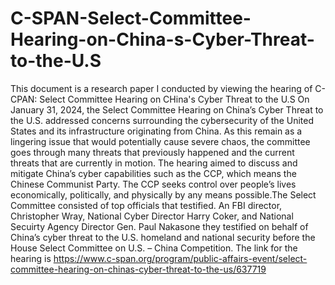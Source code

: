 # C-SPAN-Select-Committee-Hearing-on-China-s-Cyber-Threat-to-the-U.S
This document is a research paper I conducted by viewing the hearing of C-CPAN: Select Committee Hearing on CHina's Cyber Threat to the U.S
On January 31, 2024, the Select Committee Hearing on China’s Cyber Threat to the U.S. addressed concerns surrounding the cybersecurity of the United States and its infrastructure originating from China. As this remain as a lingering issue that would potentially cause severe chaos, the committee goes through many threats that previously happened and the current threats that are currently in motion. The hearing aimed to discuss and mitigate China’s cyber capabilities such as the CCP, which means the Chinese Communist Party. The CCP seeks control over people’s lives economically, politically, and physically by any means possible.The Select Committee consisted of top officials that testified. An FBI director, Christopher Wray, National Cyber Director Harry Coker, and National Secuirty Agency Director Gen. Paul Nakasone they testified on behalf of China’s cyber threat to the U.S. homeland and national security before the House Select Committee on U.S. – China Competition. The link for the hearing is https://www.c-span.org/program/public-affairs-event/select-committee-hearing-on-chinas-cyber-threat-to-the-us/637719
